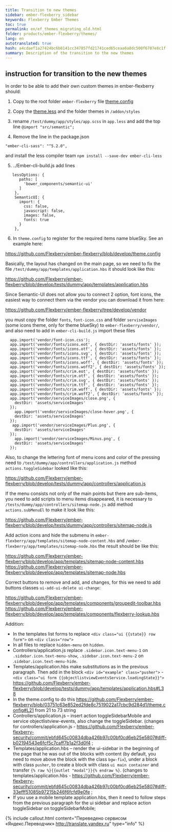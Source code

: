 ```yaml
--- 
title: Transition to new themes 
sidebar: ember-flexberry_sidebar 
keywords: Flexberry Ember Themes 
toc: true 
permalink: en/ef_themes_migrating_old.html 
folder: products/ember-flexberry/themes/ 
lang: en 
autotranslated: true 
hash: a4cdaef1a27424bc6b8141cc347857fd21741ced65ceaa6a8dc500f6787e8c1f 
summary: Description of the transition to the new themes 
--- 
```


## instruction for transition to the new themes 

In order to be able to add their own custom themes in ember-flexberry should: 

1. Copy to the root folder `ember-flexberry` file [theme.config](https://github.com/Flexberry/ember-flexberry/blob/develop/theme.config) 
2. Copy the [theme.less](https://github.com/Flexberry/ember-flexberry/blob/develop/addon/styles/theme.less) and the folder themes in `/addon/styles` 
3. rename `/test/dummy/app/styles/app.scss` in `app.less` and add the top line `@import "src/semantic";` 

4. Remove the line in the package.json 

`"ember-cli-sass": "^5.2.0",` 

and install the less compiler team `npm install --save-dev ember-cli-less` 

5. ../Ember-cli-build.js add lines 

```
   lessOptions: {  
      paths: [  
        'bower_components/semantic-ui'  
      ]  
    },  
    SemanticUI: {  
      import: {  
        css: false,  
        javascript: false,  
        images: false,  
        fonts: true  
      }  
    },  
``` 

6. In `theme.config` to register for the required items name blueSky. See an example here: 

<https://github.com/Flexberry/ember-flexberry/blob/develop/theme.config> 

Basically, the layout has changed on the main page, so we need to fix the file `/test/dummy/app/templates/application.hbs` 
it should look like this: 

<https://github.com/Flexberry/ember-flexberry/blob/develop/tests/dummy/app/templates/application.hbs> 

Since Semantic-UI does not allow you to connect 2 option, font icons, the easiest way to connect them via the vendor 
you can download it from here: 

<https://github.com/Flexberry/ember-flexberry/tree/develop/vendor> 

you must copy the folder `fonts`, `font-icon.css` and folder `serviseImages` (some icons theme, only for theme blueSky) to `ember-flexberry/vendor/`, and also need to add in `ember-cli-build.js` import these files 

```
  app.import('vendor/font-icon.css');  
  app.import('vendor/fonts/icons.eot', { destDir: 'assets/fonts' });  
  app.import('vendor/fonts/icons.otf', { destDir: 'assets/fonts' });  
  app.import('vendor/fonts/icons.svg', { destDir: 'assets/fonts' });    
  app.import('vendor/fonts/icons.ttf', { destDir: 'assets/fonts' });    
  app.import('vendor/fonts/icons.woff', { destDir: 'assets/fonts' });   
  app.import('vendor/fonts/icons.woff2', { destDir: 'assets/fonts' });   
  app.import('vendor/fonts/crim.eot', { destDir: 'assets/fonts' });     
  app.import('vendor/fonts/crim.otf', { destDir: 'assets/fonts' });     
  app.import('vendor/fonts/crim.svg', { destDir: 'assets/fonts' });   
  app.import('vendor/fonts/crim.ttf', { destDir: 'assets/fonts' });    
  app.import('vendor/fonts/crim.woff', { destDir: 'assets/fonts' });   
  app.import('vendor/fonts/crim.woff2', { destDir: 'assets/fonts' });  
  app.import('vendor/serviceImages/close.png', {   
    destDir: 'assets/serviceImages'   
  });  
    app.import('vendor/serviceImages/close-hover.png', {   
    destDir: 'assets/serviceImages'   
  });  
   app.import('vendor/serviceImages/Plus.png', {   
    destDir: 'assets/serviceImages'   
  });  
    app.import('vendor/serviceImages/Minus.png', {   
    destDir: 'assets/serviceImages'   
  });
``` 

Also, to change the lettering font of menu icons and color of the pressing need to `/test/dummy/app/controllers/application.js` method `actions.toggleSidebar` looked like this: 

<https://github.com/Flexberry/ember-flexberry/blob/develop/tests/dummy/app/controllers/application.js> 

If the menu consists not only of the main points but there are sub-items, you need to add scripts to menu items disappeared, it is necessary to `/tests/dummy/app/controllers/sitemap-node.js` add method `actions.subMenuEl` to make it look like this: 

<https://github.com/Flexberry/ember-flexberry/blob/develop/tests/dummy/app/controllers/sitemap-node.js> 

Add action icons and hide the submenu in `ember-flexberry/app/templates/sitemap-node-content.hbs` and `/ember-flexberry/app/templates/sitemap-node.hbs` the result should be like this: 

<https://github.com/Flexberry/ember-flexberry/blob/develop/app/templates/sitemap-node-content.hbs> 
<https://github.com/Flexberry/ember-flexberry/blob/develop/app/templates/sitemap-node.hbs> 

Correct buttons to remove and add, and changes, for this we need to add buttons classes `ui-add-ui-delete ui-change`: 

<https://github.com/Flexberry/ember-flexberry/blob/develop/app/templates/components/groupedit-toolbar.hbs> 
<https://github.com/Flexberry/ember-flexberry/blob/develop/app/templates/components/flexberry-lookup.hbs> 

Addition: 

* In the templates list forms to replace `<div class="ui {{state}} row form">` on `<div class="row">` 
* In all files to replace `hidden-menu` on `hidden`. 
* Controllers/application.js replace `.sidebar.icon.text-menu-1` on `.sidebar.icon.text-menu-show`, `.sidebar.icon.text-menu-2` on .`sidebar.icon.text-menu-hide`. 
* Templates/application.hbs make substitutions as in the previous paragraph. Then add in the block `<div id="example" class="pusher">` - `<div class="ui form {{objectlistviewEventsService.loadingState}}">` <https://github.com/Flexberry/ember-flexberry/blob/develop/tests/dummy/app/templates/application.hbs#L38> 
* In the theme.config to do this <https://github.com/Flexberry/ember-flexberry/blob/03751c63e852ed2fde8c7519022a17cbc9d284d1/theme.config#L21> from 21 to 73 string 
* Controllers/application.js – insert action toggleSidebarMobile and service objectlistview-events, also change the toggleSidebar. (changes for controllers/application.js - <https://github.com/Flexberry/ember-flexberry-security/commit/ebfd645c00834dba426b97c00bf0cd6eb25e5807#diff-b02194543e6fcf5c7caff7b1a2f3d0f4> ; 
* Templates/application.hbs – render the ui-sidebar in the beginning of the page that he was out of the blocks with content (by default, you need to move above the block with the class `bgw-fix`), under a block with class `pusher`, to create a block with class `ui main container` and transfer `{% raw %}{{outlet "modal"}}{% endraw %}`. (changes to templates/application.hbs - <https://github.com/Flexberry/ember-flexberry-security/commit/ebfd645c00834dba426b97c00bf0cd6eb25e5807#diff-33efff51085b97215b246f6fcfd9e0fe> ; 
* If you use a mobile template application.hbs, then it need to follow steps from the previous paragraph for the ui sidebar and replace action toggleSidebar on toggleSidebarMobile; 



{% include callout.html content="Переведено сервисом «Яндекс.Переводчик» <http://translate.yandex.ru>" type="info" %}
